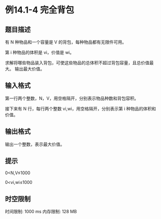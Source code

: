 # 例14.1-4 完全背包

## 题目描述

有 N 种物品和一个容量是 V 的背包，每种物品都有无限件可用。

第 i 种物品的体积是 vi，价值是 wi。

求解将哪些物品装入背包，可使这些物品的总体积不超过背包容量，且总价值最大。
输出最大价值。

## 输入格式

第一行两个整数，N，V，用空格隔开，分别表示物品种数和背包容积。

接下来有 N 行，每行两个整数 vi,wi，用空格隔开，分别表示第 i 种物品的体积和价值。

## 输出格式

输出一个整数，表示最大价值。

## 提示

0<N,V≤1000 

0<vi,wi≤1000

## 时空限制

时间限制: 1000 ms
内存限制: 128 MB
